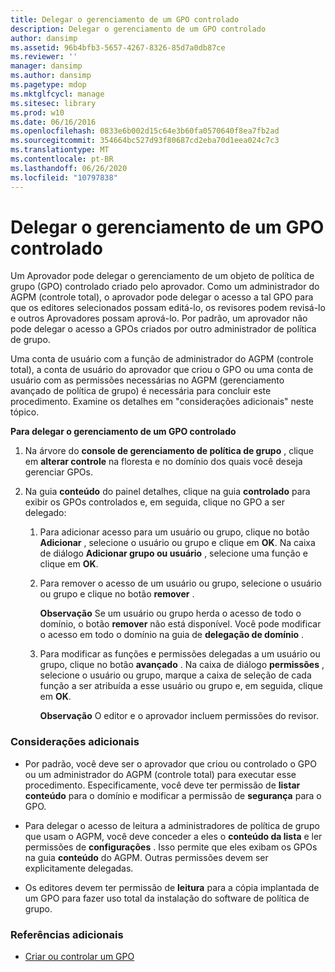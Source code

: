 ```yaml
---
title: Delegar o gerenciamento de um GPO controlado
description: Delegar o gerenciamento de um GPO controlado
author: dansimp
ms.assetid: 96b4bfb3-5657-4267-8326-85d7a0db87ce
ms.reviewer: ''
manager: dansimp
ms.author: dansimp
ms.pagetype: mdop
ms.mktglfcycl: manage
ms.sitesec: library
ms.prod: w10
ms.date: 06/16/2016
ms.openlocfilehash: 0833e6b002d15c64e3b60fa0570640f8ea7fb2ad
ms.sourcegitcommit: 354664bc527d93f80687cd2eba70d1eea024c7c3
ms.translationtype: MT
ms.contentlocale: pt-BR
ms.lasthandoff: 06/26/2020
ms.locfileid: "10797838"
---
```

# Delegar o gerenciamento de um GPO controlado


Um Aprovador pode delegar o gerenciamento de um objeto de política de grupo (GPO) controlado criado pelo aprovador. Como um administrador do AGPM (controle total), o aprovador pode delegar o acesso a tal GPO para que os editores selecionados possam editá-lo, os revisores podem revisá-lo e outros Aprovadores possam aprová-lo. Por padrão, um aprovador não pode delegar o acesso a GPOs criados por outro administrador de política de grupo.

Uma conta de usuário com a função de administrador do AGPM (controle total), a conta de usuário do aprovador que criou o GPO ou uma conta de usuário com as permissões necessárias no AGPM (gerenciamento avançado de política de grupo) é necessária para concluir este procedimento. Examine os detalhes em "considerações adicionais" neste tópico.

**Para delegar o gerenciamento de um GPO controlado**

1.  Na árvore do **console de gerenciamento de política de grupo** , clique em **alterar controle** na floresta e no domínio dos quais você deseja gerenciar GPOs.

2.  Na guia **conteúdo** do painel detalhes, clique na guia **controlado** para exibir os GPOs controlados e, em seguida, clique no GPO a ser delegado:

    1.  Para adicionar acesso para um usuário ou grupo, clique no botão **Adicionar** , selecione o usuário ou grupo e clique em **OK**. Na caixa de diálogo **Adicionar grupo ou usuário** , selecione uma função e clique em **OK**.

    2.  Para remover o acesso de um usuário ou grupo, selecione o usuário ou grupo e clique no botão **remover** .

        **Observação**  Se um usuário ou grupo herda o acesso de todo o domínio, o botão **remover** não está disponível. Você pode modificar o acesso em todo o domínio na guia de **delegação de domínio** .

         

    3.  Para modificar as funções e permissões delegadas a um usuário ou grupo, clique no botão **avançado** . Na caixa de diálogo **permissões** , selecione o usuário ou grupo, marque a caixa de seleção de cada função a ser atribuída a esse usuário ou grupo e, em seguida, clique em **OK**.

        **Observação**  O editor e o aprovador incluem permissões do revisor.

         

### Considerações adicionais

-   Por padrão, você deve ser o aprovador que criou ou controlado o GPO ou um administrador do AGPM (controle total) para executar esse procedimento. Especificamente, você deve ter permissão de **listar conteúdo** para o domínio e modificar a permissão de **segurança** para o GPO.

-   Para delegar o acesso de leitura a administradores de política de grupo que usam o AGPM, você deve conceder a eles o **conteúdo da lista** e ler permissões de **configurações** . Isso permite que eles exibam os GPOs na guia **conteúdo** do AGPM. Outras permissões devem ser explicitamente delegadas.

-   Os editores devem ter permissão de **leitura** para a cópia implantada de um GPO para fazer uso total da instalação do software de política de grupo.

### Referências adicionais

-   [Criar ou controlar um GPO](creating-or-controlling-a-gpo-agpm40-app.md)

 

 





